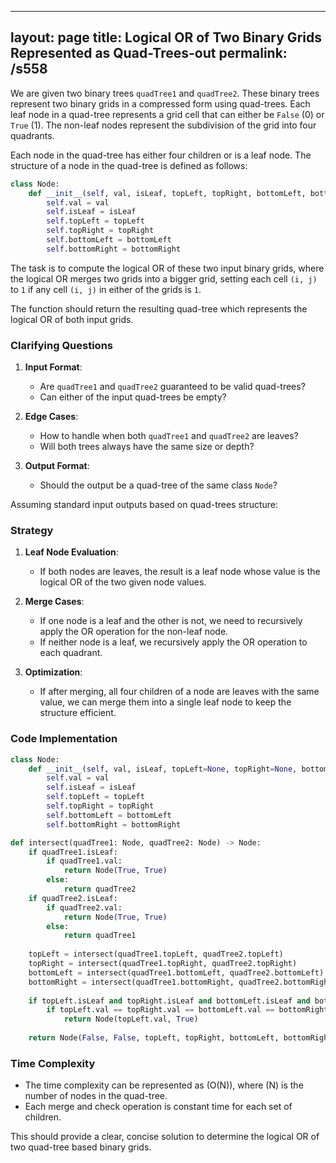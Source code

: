 
---
layout: page
title:  Logical OR of Two Binary Grids Represented as Quad-Trees-out
permalink: /s558
---

We are given two binary trees `quadTree1` and `quadTree2`. These binary trees represent two binary grids in a compressed form using quad-trees. Each leaf node in a quad-tree represents a grid cell that can either be `False` (0) or `True` (1). The non-leaf nodes represent the subdivision of the grid into four quadrants.

Each node in the quad-tree has either four children or is a leaf node. The structure of a node in the quad-tree is defined as follows:

```python
class Node:
    def __init__(self, val, isLeaf, topLeft, topRight, bottomLeft, bottomRight):
        self.val = val
        self.isLeaf = isLeaf
        self.topLeft = topLeft
        self.topRight = topRight
        self.bottomLeft = bottomLeft
        self.bottomRight = bottomRight
```

The task is to compute the logical OR of these two input binary grids, where the logical OR merges two grids into a bigger grid, setting each cell `(i, j)` to `1` if any cell `(i, j)` in either of the grids is `1`.

The function should return the resulting quad-tree which represents the logical OR of both input grids.

### Clarifying Questions

1. **Input Format**: 
   - Are `quadTree1` and `quadTree2` guaranteed to be valid quad-trees?
   - Can either of the input quad-trees be empty?

2. **Edge Cases**:
   - How to handle when both `quadTree1` and `quadTree2` are leaves?
   - Will both trees always have the same size or depth? 

3. **Output Format**:
   - Should the output be a quad-tree of the same class `Node`?

Assuming standard input outputs based on quad-trees structure:

### Strategy

1. **Leaf Node Evaluation**:
   - If both nodes are leaves, the result is a leaf node whose value is the logical OR of the two given node values.

2. **Merge Cases**:
   - If one node is a leaf and the other is not, we need to recursively apply the OR operation for the non-leaf node.
   - If neither node is a leaf, we recursively apply the OR operation to each quadrant.

3. **Optimization**:
   - If after merging, all four children of a node are leaves with the same value, we can merge them into a single leaf node to keep the structure efficient.

### Code Implementation

```python
class Node:
    def __init__(self, val, isLeaf, topLeft=None, topRight=None, bottomLeft=None, bottomRight=None):
        self.val = val
        self.isLeaf = isLeaf
        self.topLeft = topLeft
        self.topRight = topRight
        self.bottomLeft = bottomLeft
        self.bottomRight = bottomRight

def intersect(quadTree1: Node, quadTree2: Node) -> Node:
    if quadTree1.isLeaf:
        if quadTree1.val:
            return Node(True, True)
        else:
            return quadTree2
    if quadTree2.isLeaf:
        if quadTree2.val:
            return Node(True, True)
        else:
            return quadTree1
    
    topLeft = intersect(quadTree1.topLeft, quadTree2.topLeft)
    topRight = intersect(quadTree1.topRight, quadTree2.topRight)
    bottomLeft = intersect(quadTree1.bottomLeft, quadTree2.bottomLeft)
    bottomRight = intersect(quadTree1.bottomRight, quadTree2.bottomRight)
    
    if topLeft.isLeaf and topRight.isLeaf and bottomLeft.isLeaf and bottomRight.isLeaf:
        if topLeft.val == topRight.val == bottomLeft.val == bottomRight.val:
            return Node(topLeft.val, True)
    
    return Node(False, False, topLeft, topRight, bottomLeft, bottomRight)
```

### Time Complexity

- The time complexity can be represented as \(O(N)\), where \(N\) is the number of nodes in the quad-tree.
- Each merge and check operation is constant time for each set of children.

This should provide a clear, concise solution to determine the logical OR of two quad-tree based binary grids.